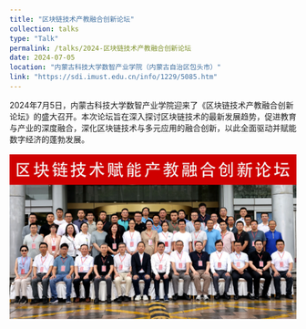 ```yaml
---
title: "区块链技术产教融合创新论坛"
collection: talks
type: "Talk"
permalink: /talks/2024-区块链技术产教融合创新论坛
date: 2024-07-05
location: "内蒙古科技大学数智产业学院（内蒙古自治区包头市）"
link: "https://sdi.imust.edu.cn/info/1229/5085.htm"
---
```


2024年7月5日，内蒙古科技大学数智产业学院迎来了《区块链技术产教融合创新论坛》的盛大召开。本次论坛旨在深入探讨区块链技术的最新发展趋势，促进教育与产业的深度融合，深化区块链技术与多元应用的融合创新，以此全面驱动并赋能数字经济的蓬勃发展。
<br/>
<br/>
![会场照片](2024-区块链技术产教融合创新论坛-1.webp)
